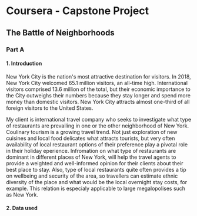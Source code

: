 # Coursera - Capstone Project

## The Battle of Neighborhoods


### Part A 

  #### 1. Introduction 

  New York City is the nation's most attractive destination for visitors. In 2018, New York City welcomed 65.1 million visitors, an all-time high. International visitors comprised 13.6 million of the total, but their economic importance to the City outweighs their numbers because they stay longer and spend more money than domestic visitors. New York City attracts almost one-third of all foreign visitors to the United States. 

  My client is international travel company who seeks to investigate what type of restaurants are prevailing in one or the other neighborhood of New York. Coulinary tourism is a growing travel trend. Not just exploration of new cuisines and local food delicates what attracts tourists, but very often availability of local restaurant options of their preference play a pivotal role in their holiday eperience. Infromation on what type of restaurants are dominant in different places of New York, will help the travel agents to provide a weighted and well-informed opinion for their clients about their best place to stay. Also, type of local restaurants quite often provides a tip on wellbeing and security of the area, so travellers can estimate ethnic diversity of the place and what would be the local overnight stay costs, for example. This relation is especialy applicable to large megalopolises such as New York.
  
   #### 2. Data used
   
   
 
  
